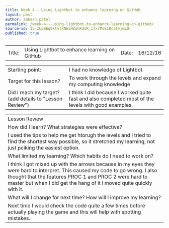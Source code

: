 ```yaml
---
title: Week 4 - Using Lightbot to enhance learning on GitHub
layout: post
author: aakash.patel
permalink: /week-4---using-lightbot-to-enhance-learning-on-github/
source-id: 15-zLpB6q0ktvlXNWiHZohKdoR_iTxrMsE1RcatvjmLU
published: true
---
```

<table>
  <tr>
    <td>Title:  </td>
    <td>Using Lightbot to enhance learning on GitHub</td>
    <td> Date:  </td>
    <td>16/12/16</td>
  </tr>
</table>


<table>
  <tr>
    <td>Starting point:</td>
    <td>I had no knowledge of Lightbot</td>
  </tr>
  <tr>
    <td>Target for this lesson?</td>
    <td>To work through the levels and expand my computing knowledge</td>
  </tr>
  <tr>
    <td>Did I reach my target? 
(add details to "Lesson Review")</td>
    <td>I think I did because I worked quite fast and also completed most of the levels with good examples.</td>
  </tr>
</table>


<table>
  <tr>
    <td>Lesson Review</td>
  </tr>
  <tr>
    <td>How did I learn? What strategies were effective? </td>
  </tr>
  <tr>
    <td>I used the tips to help me get htorugh the levels and I tried to find the shortest way possible, so it stretched my learning, not just pciking the easiest option.</td>
  </tr>
  <tr>
    <td>What limited my learning? Which habits do I need to work on? </td>
  </tr>
  <tr>
    <td>I think I got mixed up with the arrows because in my eyes they were hard to interpret. This caused my code to go wrong. I also thought that the features PROC 1 and PROC 2 were hard to master but when I did get the hang of it I moved quite quickly with it. </td>
  </tr>
  <tr>
    <td>What will I change for next time? How will I improve my learning?</td>
  </tr>
  <tr>
    <td>Next time I would check the code quite a few times before actually playing the game and this will help with spotting mistakes. </td>
  </tr>
</table>



